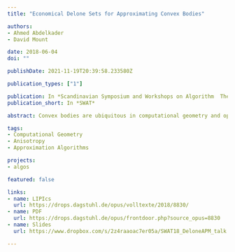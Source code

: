 ```yaml
---
title: "Economical Delone Sets for Approximating Convex Bodies"

authors:
- Ahmed Abdelkader
- David Mount

date: 2018-06-04
doi: ""

publishDate: 2021-11-19T20:39:58.233580Z

publication_types: ["1"]

publication: In *Scandinavian Symposium and Workshops on Algorithm  Theory*
publication_short: In *SWAT*

abstract: Convex bodies are ubiquitous in computational geometry and optimization theory. The high combinatorial complexity of multidimensional convex polytopes has motivated the development of algorithms and data structures for approximate representations. This paper demonstrates an intriguing connection between convex approximation and the classical concept of Delone sets from the theory of metric spaces. It shows that with the help of a classical structure from convexity theory, called a Macbeath region, it is possible to construct an epsilon-approximation of any convex body as the union of $O(1/\varepsilon^{(d-1)/2})$ ellipsoids, where the center points of these ellipsoids form a Delone set in the Hilbert metric associated with the convex body. Furthermore, a hierarchy of such approximations yields a data structure that answers epsilon-approximate polytope membership queries in $O(\log(1/\varepsilon)$ time. This matches the best asymptotic results for this problem, by a data structure that both is simpler and arguably more elegant.

tags:
- Computational Geometry
- Anisotropy
- Approximation Algorithms

projects:
- algos

featured: false

links:
- name: LIPIcs
  url: https://drops.dagstuhl.de/opus/volltexte/2018/8830/
- name: PDF
  url: https://drops.dagstuhl.de/opus/frontdoor.php?source_opus=8830
- name: Slides
  url: https://www.dropbox.com/s/2z4raaoac7er05a/SWAT18_DeloneAPM_talk.pdf

---
```

